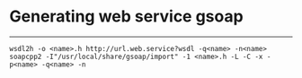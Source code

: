 Generating web service gsoap
========================


--------------------

    wsdl2h -o <name>.h http://url.web.service?wsdl -q<name> -n<name>
    soapcpp2 -I"/usr/local/share/gsoap/import" -1 <name>.h -L -C -x -p<name> -q<name> -n

